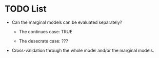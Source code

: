TODO List
=========

* Can the marginal models can be evaluated separately?

    * The continues case: TRUE

    * The desecrate case: ???

* Cross-validation through the whole model and/or the marginal models.

